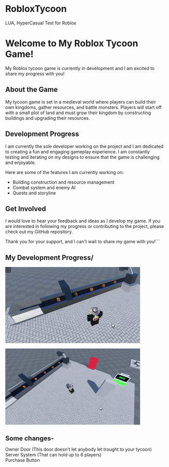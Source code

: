 # RobloxTycoon
LUA, HyperCasual Test for Roblox

# Welcome to My Roblox Tycoon Game!

My Roblox tycoon game is currently in development and I am excited to share my progress with you! 

## About the Game

My tycoon game is set in a medieval world where players can build their own kingdoms, gather resources, and battle monsters. Players will start off with a small plot of land and must grow their kingdom by constructing buildings and upgrading their resources.

## Development Progress

I am currently the sole developer working on the project and I am dedicated to creating a fun and engaging gameplay experience. I am constantly testing and iterating on my designs to ensure that the game is challenging and enjoyable.

Here are some of the features I am currently working on:

- Building construction and resource management
- Combat system and enemy AI
- Quests and storyline

## Get Involved

I would love to hear your feedback and ideas as I develop my game. If you are interested in following my progress or contributing to the project, please check out my GitHub repository.

Thank you for your support, and I can't wait to share my game with you!```


## My Development Progress/


![ConveyorGif](gifs/ConveyorGif.gif)

![OverviewGif](gifs/TycoonOverview.gif)


<h1 style="font-size: 20px;">Some changes-</h1>
Owner Door (This door doesn't let anybody let trought to your tycoon)<br>
Server System (That can hold up to 6 players)<br>
Purchase Button<br>





